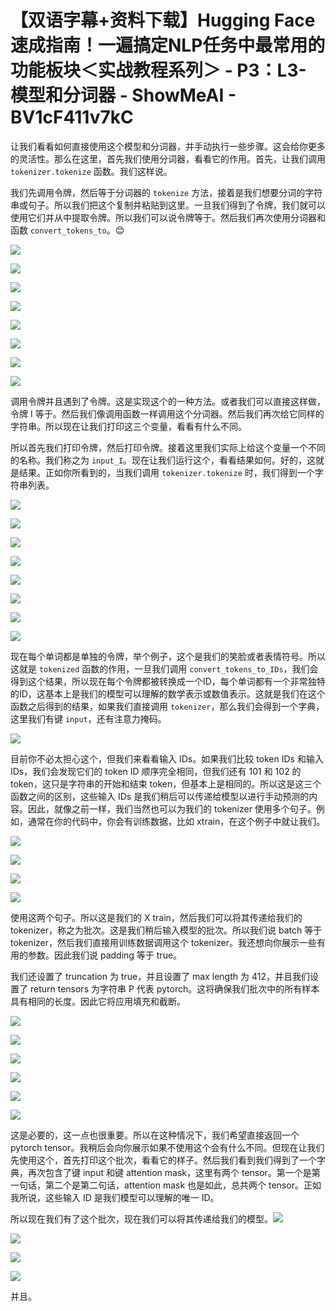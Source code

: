 # 【双语字幕+资料下载】Hugging Face速成指南！一遍搞定NLP任务中最常用的功能板块＜实战教程系列＞ - P3：L3- 模型和分词器 - ShowMeAI - BV1cF411v7kC

让我们看看如何直接使用这个模型和分词器，并手动执行一些步骤。这会给你更多的灵活性。那么在这里，首先我们使用分词器，看看它的作用。首先，让我们调用 `tokenizer.tokenize` 函数。我们这样说。

我们先调用令牌，然后等于分词器的 `tokenize` 方法，接着是我们想要分词的字符串或句子。所以我们把这个复制并粘贴到这里。一旦我们得到了令牌，我们就可以使用它们并从中提取令牌。所以我们可以说令牌等于。然后我们再次使用分词器和函数 `convert_tokens_to`。😊

![](img/4e0ddcb38791825272bb7f961349fc05_1.png)

![](img/4e0ddcb38791825272bb7f961349fc05_2.png)

![](img/4e0ddcb38791825272bb7f961349fc05_3.png)

![](img/4e0ddcb38791825272bb7f961349fc05_4.png)

![](img/4e0ddcb38791825272bb7f961349fc05_5.png)

![](img/4e0ddcb38791825272bb7f961349fc05_6.png)

![](img/4e0ddcb38791825272bb7f961349fc05_7.png)

![](img/4e0ddcb38791825272bb7f961349fc05_8.png)

调用令牌并且遇到了令牌。这是实现这个的一种方法。或者我们可以直接这样做，令牌 I 等于。然后我们像调用函数一样调用这个分词器。然后我们再次给它同样的字符串。所以现在让我们打印这三个变量，看看有什么不同。

所以首先我们打印令牌，然后打印令牌。接着这里我们实际上给这个变量一个不同的名称。我们称之为 `input_I`。现在让我们运行这个，看看结果如何。好的，这就是结果。正如你所看到的，当我们调用 `tokenizer.tokenize` 时，我们得到一个字符串列表。

![](img/4e0ddcb38791825272bb7f961349fc05_10.png)

![](img/4e0ddcb38791825272bb7f961349fc05_11.png)

![](img/4e0ddcb38791825272bb7f961349fc05_12.png)

![](img/4e0ddcb38791825272bb7f961349fc05_13.png)

![](img/4e0ddcb38791825272bb7f961349fc05_14.png)

![](img/4e0ddcb38791825272bb7f961349fc05_15.png)

![](img/4e0ddcb38791825272bb7f961349fc05_16.png)

![](img/4e0ddcb38791825272bb7f961349fc05_17.png)

现在每个单词都是单独的令牌，举个例子，这个是我们的笑脸或者表情符号。所以这就是 `tokenized` 函数的作用，一旦我们调用 `convert_tokens_to_IDs`，我们会得到这个结果，所以现在每个令牌都被转换成一个ID，每个单词都有一个非常独特的ID，这基本上是我们的模型可以理解的数学表示或数值表示。这就是我们在这个函数之后得到的结果，如果我们直接调用 `tokenizer`，那么我们会得到一个字典，这里我们有键 `input`，还有注意力掩码。

![](img/4e0ddcb38791825272bb7f961349fc05_19.png)

目前你不必太担心这个，但我们来看看输入 IDs。如果我们比较 token IDs 和输入 IDs，我们会发现它们的 token ID 顺序完全相同，但我们还有 101 和 102 的 token，这只是字符串的开始和结束 token，但基本上是相同的。所以这是这三个函数之间的区别，这些输入 IDs 是我们稍后可以传递给模型以进行手动预测的内容。因此，就像之前一样，我们当然也可以为我们的 tokenizer 使用多个句子。例如，通常在你的代码中，你会有训练数据，比如 xtrain，在这个例子中就让我们。

![](img/4e0ddcb38791825272bb7f961349fc05_21.png)

![](img/4e0ddcb38791825272bb7f961349fc05_22.png)

![](img/4e0ddcb38791825272bb7f961349fc05_23.png)

![](img/4e0ddcb38791825272bb7f961349fc05_24.png)

使用这两个句子。所以这是我们的 X train，然后我们可以将其传递给我们的 tokenizer，称之为批次。这是我们稍后输入模型的批次。所以我们说 batch 等于 tokenizer，然后我们直接用训练数据调用这个 tokenizer。我还想向你展示一些有用的参数。因此我们说 padding 等于 true。

我们还设置了 truncation 为 true，并且设置了 max length 为 412，并且我们设置了 return tensors 为字符串 P 代表 pytorch。这将确保我们批次中的所有样本具有相同的长度。因此它将应用填充和截断。

![](img/4e0ddcb38791825272bb7f961349fc05_26.png)

![](img/4e0ddcb38791825272bb7f961349fc05_27.png)

![](img/4e0ddcb38791825272bb7f961349fc05_28.png)

![](img/4e0ddcb38791825272bb7f961349fc05_29.png)

![](img/4e0ddcb38791825272bb7f961349fc05_30.png)

![](img/4e0ddcb38791825272bb7f961349fc05_31.png)

这是必要的，这一点也很重要。所以在这种情况下，我们希望直接返回一个 pytorch tensor。我稍后会向你展示如果不使用这个会有什么不同。但现在让我们先使用这个，首先打印这个批次，看看它的样子。然后我们看到我们得到了一个字典，再次包含了键 input 和键 attention mask，这里有两个 tensor。第一个是第一句话，第二个是第二句话，attention mask 也是如此，总共两个 tensor。正如我所说，这些输入 ID 是我们模型可以理解的唯一 ID。

所以现在我们有了这个批次，现在我们可以将其传递给我们的模型。![](img/4e0ddcb38791825272bb7f961349fc05_33.png)

![](img/4e0ddcb38791825272bb7f961349fc05_34.png)

![](img/4e0ddcb38791825272bb7f961349fc05_35.png)

![](img/4e0ddcb38791825272bb7f961349fc05_36.png)

并且。
